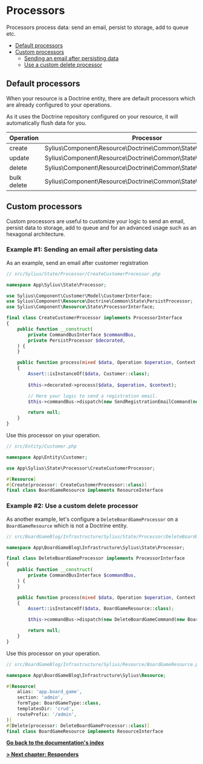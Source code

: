 # Processors

Processors process data: send an email, persist to storage, add to queue etc.

<!-- TOC -->
* [Default processors](#default-processors)
* [Custom processors](#custom-processors)
  * [Sending an email after persisting data](#example-1-sending-an-email-after-persisting-data)
  * [Use a custom delete processor](#example-2-use-a-custom-delete-processor)
<!-- TOC -->

## Default processors

When your resource is a Doctrine entity, there are default processors which are already configured to your operations.

As it uses the Doctrine repository configured on your resource, it will automatically flush data for you.

| Operation   | Processor                                                        |
|-------------|------------------------------------------------------------------|
| create      | Sylius\Component\Resource\Doctrine\Common\State\PersistProcessor |
| update      | Sylius\Component\Resource\Doctrine\Common\State\PersistProcessor |
| delete      | Sylius\Component\Resource\Doctrine\Common\State\RemoveProcessor  |
| bulk delete | Sylius\Component\Resource\Doctrine\Common\State\RemoveProcessor  |

## Custom processors

Custom processors are useful to customize your logic to send an email, persist data to storage, add to queue and for an advanced usage such as an hexagonal architecture.

### Example #1: Sending an email after persisting data

As an example, send an email after customer registration

```php
// src/Sylius/State/Processor/CreateCustomerProcessor.php

namespace App\Sylius\State\Processor;

use Sylius\Component\Customer\Model\CustomerInterface;
use Sylius\Component\Resource\Doctrine\Common\State\PersistProcessor;
use Sylius\Component\Resource\State\ProcessorInterface;

final class CreateCustomerProcessor implements ProcessorInterface
{
    public function __construct(
        private CommandBusInterface $commandBus,
        private PersistProcessor $decorated,
    ) {
    }

    public function process(mixed $data, Operation $operation, Context $context): mixed
    {
        Assert::isInstanceOf($data, Customer::class);
        
        $this->decorated->process($data, $operation, $context);

        // Here your logic to send a registration email.
        $this->commandBus->dispatch(new SendRegistrationEmailCommand(new CustomerId($data->id)));

        return null;
    }
}
```

Use this processor on your operation.

```php
// src/Entity/Customer.php

namespace App\Entity\Customer;

use App\Sylius\State\Processor\CreateCustomerProcessor;

#[Resource]
#[Create(processor: CreateCustomerProcessor::class)]
final class BoardGameResource implements ResourceInterface
```

### Example #2: Use a custom delete processor

As another example, let's configure a `DeleteBoardGameProcessor` on a `BoardGameResource` which is not a Doctrine entity.

```php
// src/BoardGameBlog/Infrastructure/Sylius/State/Processor/DeleteBoardGameProcessor.php

namespace App\BoardGameBlog\Infrastructure\Sylius\State\Processor;

final class DeleteBoardGameProcessor implements ProcessorInterface
{
    public function __construct(
        private CommandBusInterface $commandBus,
    ) {
    }

    public function process(mixed $data, Operation $operation, Context $context): mixed
    {
        Assert::isInstanceOf($data, BoardGameResource::class);

        $this->commandBus->dispatch(new DeleteBoardGameCommand(new BoardGameId($data->id)));

        return null;
    }
}
```

Use this processor on your operation.

```php
// src/BoardGameBlog/Infrastructure/Sylius/Resource/BoardGameResource.php

namespace App\BoardGameBlog\Infrastructure\Sylius\Resource;

#[Resource(
    alias: 'app.board_game',
    section: 'admin',
    formType: BoardGameType::class,
    templatesDir: 'crud',
    routePrefix: '/admin',
)]
#[Delete(processor: DeleteBoardGameProcessor::class)]
final class BoardGameResource implements ResourceInterface
```

**[Go back to the documentation's index](index.md)**

**[> Next chapter: Responders](responders.md)**
